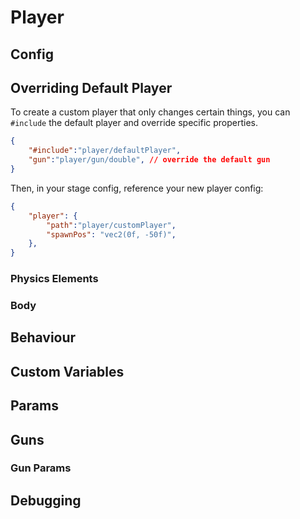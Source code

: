 # Player

## Config

## Overriding Default Player

To create a custom player that only changes certain things, you can `#include` the default player and override specific properties.

```json
{
    "#include":"player/defaultPlayer",
    "gun":"player/gun/double", // override the default gun
}
```

Then, in your stage config, reference your new player config:

```json
{
    "player": {
        "path":"player/customPlayer",
        "spawnPos": "vec2(0f, -50f)",
    },
}
```

### Physics Elements

### Body

## Behaviour

## Custom Variables

## Params

## Guns

### Gun Params

## Debugging
